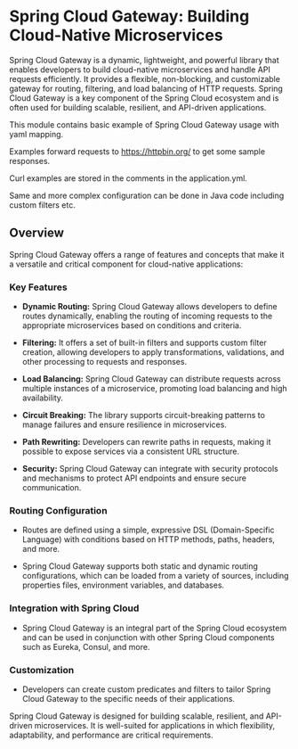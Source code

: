# Spring Cloud Gateway: Building Cloud-Native Microservices

Spring Cloud Gateway is a dynamic, lightweight, and powerful library that enables developers to build cloud-native
microservices and handle API requests efficiently. It provides a flexible, non-blocking, and customizable gateway for
routing, filtering, and load balancing of HTTP requests. Spring Cloud Gateway is a key component of the Spring Cloud
ecosystem and is often used for building scalable, resilient, and API-driven applications.

This module contains basic example of Spring Cloud Gateway usage with yaml mapping.

Examples forward requests to https://httpbin.org/ to get some sample responses.

Curl examples are stored in the comments in the application.yml.

Same and more complex configuration can be done in Java code including custom filters etc.

## Overview

Spring Cloud Gateway offers a range of features and concepts that make it a versatile and critical component for
cloud-native applications:

### Key Features

- **Dynamic Routing:** Spring Cloud Gateway allows developers to define routes dynamically, enabling the routing of
  incoming requests to the appropriate microservices based on conditions and criteria.

- **Filtering:** It offers a set of built-in filters and supports custom filter creation, allowing developers to apply
  transformations, validations, and other processing to requests and responses.

- **Load Balancing:** Spring Cloud Gateway can distribute requests across multiple instances of a microservice,
  promoting load balancing and high availability.

- **Circuit Breaking:** The library supports circuit-breaking patterns to manage failures and ensure resilience in
  microservices.

- **Path Rewriting:** Developers can rewrite paths in requests, making it possible to expose services via a consistent
  URL structure.

- **Security:** Spring Cloud Gateway can integrate with security protocols and mechanisms to protect API endpoints and
  ensure secure communication.

### Routing Configuration

- Routes are defined using a simple, expressive DSL (Domain-Specific Language) with conditions based on HTTP methods,
  paths, headers, and more.

- Spring Cloud Gateway supports both static and dynamic routing configurations, which can be loaded from a variety of
  sources, including properties files, environment variables, and databases.

### Integration with Spring Cloud

- Spring Cloud Gateway is an integral part of the Spring Cloud ecosystem and can be used in conjunction with other
  Spring Cloud components such as Eureka, Consul, and more.

### Customization

- Developers can create custom predicates and filters to tailor Spring Cloud Gateway to the specific needs of their
  applications.

Spring Cloud Gateway is designed for building scalable, resilient, and API-driven microservices. It is well-suited for
applications in which flexibility, adaptability, and performance are critical requirements.